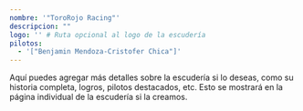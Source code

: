 ```yaml
---
nombre: '"ToroRojo Racing"'
descripcion: ""
logo: '' # Ruta opcional al logo de la escudería
pilotos:
  - '["Benjamin Mendoza-Cristofer Chica"]'
---
```


Aquí puedes agregar más detalles sobre la escudería si lo deseas, como su historia completa, logros, pilotos destacados, etc. Esto se mostrará en la página individual de la escudería si la creamos.
